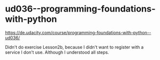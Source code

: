 # ud036--programming-foundations-with-python
https://de.udacity.com/course/programming-foundations-with-python--ud036/

Didn't do exercise Lesson2b, because I didn't want to register with a service I don't use. Although I understood all steps.
